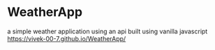 # WeatherApp
a simple weather application using an api built using vanilla javascript
https://vivek-00-7.github.io/WeatherApp/
